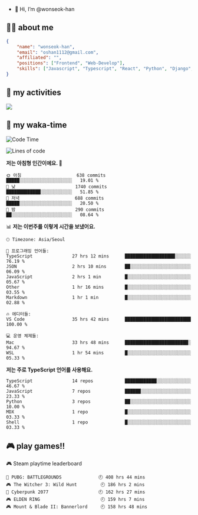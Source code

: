 - 👋 Hi, I’m @wonseok-han

## 🤷‍♂️ about me
```json
{
    "name": "wonseok-han",
    "email": "oshan1112@gmail.com",
    "affiliated": "",
    "positions": ["Frontend", "Web-Develop"],
    "skills": ["Javascript", "Typescript", "React", "Python", "Django", "SQL", "Docker", "Git"]
}
```

## 🤔 my activities

<!-- ![](https://github-readme-stats.vercel.app/api?username=wonseok-han&show_icons=true&theme=dracula&include_all_commits=true&custom_title=wonseok-han%27s%20Github%20Stats) -->

![](http://github-profile-summary-cards.vercel.app/api/cards/profile-details?username=wonseok-han&theme=dracula)

## 📃 my waka-time

<!--START_SECTION:waka-->
![Code Time](http://img.shields.io/badge/Code%20Time-2%2C929%20hrs%201%20min-blue)

![Lines of code](https://img.shields.io/badge/%EC%A0%80%EB%8A%94%20%EC%97%AC%ED%83%9C%EA%B9%8C%EC%A7%80%20-19.6%20million%20%EC%A4%84%EC%9D%98%20%EC%BD%94%EB%93%9C%EB%A5%BC%20%EC%9E%91%EC%84%B1%ED%96%88%EC%96%B4%EC%9A%94.-blue)

**저는 아침형 인간이에요. 🐤** 

```text
🌞 아침                     638 commits         █████░░░░░░░░░░░░░░░░░░░░   19.01 % 
🌆 낮　                     1740 commits        █████████████░░░░░░░░░░░░   51.85 % 
🌃 저녁                     688 commits         █████░░░░░░░░░░░░░░░░░░░░   20.50 % 
🌙 밤　                     290 commits         ██░░░░░░░░░░░░░░░░░░░░░░░   08.64 % 
```


📊 **저는 이번주를 이렇게 시간을 보냈어요.** 

```text
🕑︎ Timezone: Asia/Seoul

💬 프로그래밍 언어들: 
TypeScript               27 hrs 12 mins      ███████████████████░░░░░░   76.19 % 
JSON                     2 hrs 10 mins       ██░░░░░░░░░░░░░░░░░░░░░░░   06.09 % 
JavaScript               2 hrs 1 min         █░░░░░░░░░░░░░░░░░░░░░░░░   05.67 % 
Other                    1 hr 16 mins        █░░░░░░░░░░░░░░░░░░░░░░░░   03.55 % 
Markdown                 1 hr 1 min          █░░░░░░░░░░░░░░░░░░░░░░░░   02.88 % 

🔥 에디터들: 
VS Code                  35 hrs 42 mins      █████████████████████████   100.00 % 

💻 운영 체제들: 
Mac                      33 hrs 48 mins      ████████████████████████░   94.67 % 
WSL                      1 hr 54 mins        █░░░░░░░░░░░░░░░░░░░░░░░░   05.33 % 
```

**저는 주로 TypeScript 언어를 사용해요.** 

```text
TypeScript               14 repos            ████████████░░░░░░░░░░░░░   46.67 % 
JavaScript               7 repos             ██████░░░░░░░░░░░░░░░░░░░   23.33 % 
Python                   3 repos             ██░░░░░░░░░░░░░░░░░░░░░░░   10.00 % 
MDX                      1 repo              █░░░░░░░░░░░░░░░░░░░░░░░░   03.33 % 
Shell                    1 repo              █░░░░░░░░░░░░░░░░░░░░░░░░   03.33 % 
```




<!--END_SECTION:waka-->

## 🎮 play games!!

<!-- steam-box start -->
🎮 Steam playtime leaderboard
```text
🍳 PUBG: BATTLEGROUNDS              🕘 408 hrs 44 mins
🎮 The Witcher 3: Wild Hunt         🕘 186 hrs 2 mins
🦾 Cyberpunk 2077                   🕘 162 hrs 27 mins
🎮 ELDEN RING                       🕘 159 hrs 7 mins
🎮 Mount & Blade II: Bannerlord     🕘 158 hrs 48 mins
```
<!-- Powered by https://github.com/YouEclipse/steam-box . -->
<!-- steam-box end -->
